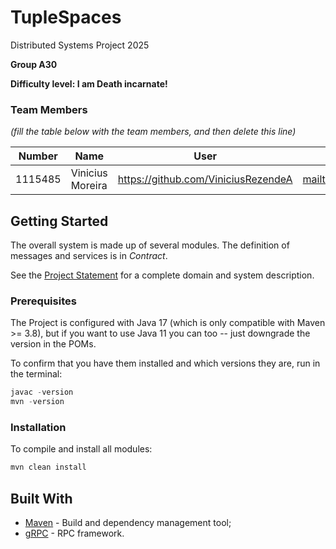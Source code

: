 # TupleSpaces

Distributed Systems Project 2025

**Group A30**


**Difficulty level: I am Death incarnate!**


### Team Members

*(fill the table below with the team members, and then delete this line)*

| Number | Name               | User                                   | Email                                                  |
|--------|--------------------|----------------------------------------|--------------------------------------------------------|
| 1115485  | Vinicius Moreira   | <https://github.com/ViniciusRezendeA>  | <mailto:vinicius.r.arantes@tecnico.ulisboa.pt>         |

>

## Getting Started

The overall system is made up of several modules.
The definition of messages and services is in _Contract_.

See the [Project Statement](https://github.com/tecnico-distsys/Tuplespaces-2025) for a complete domain and system description.

### Prerequisites

The Project is configured with Java 17 (which is only compatible with Maven >= 3.8), but if you want to use Java 11 you
can too -- just downgrade the version in the POMs.

To confirm that you have them installed and which versions they are, run in the terminal:

```s
javac -version
mvn -version
```

### Installation

To compile and install all modules:

```s
mvn clean install
```

## Built With

* [Maven](https://maven.apache.org/) - Build and dependency management tool;
* [gRPC](https://grpc.io/) - RPC framework.

